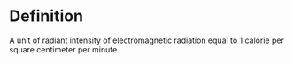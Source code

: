 # Definition

A unit of radiant intensity of electromagnetic radiation equal to 1
calorie per square centimeter per minute.
